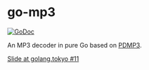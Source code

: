 # go-mp3

[![GoDoc](https://godoc.org/github.com/ssor/go-mp3?status.svg)](http://godoc.org/github.com/ssor/go-mp3)

An MP3 decoder in pure Go based on [PDMP3](https://github.com/technosaurus/PDMP3).

[Slide at golang.tokyo #11](https://docs.google.com/presentation/d/e/2PACX-1vTTXf-LWNRvMVGQ7GI4Wh8EKohot_9CMtlF4dswpYGpuYKOek5NeNP-_QZnNcRFZp9Cwm0pCcykjqDN/pub?start=false&loop=false&delayms=3000)
